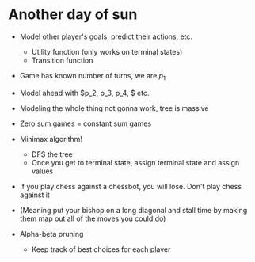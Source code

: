 # Another day of sun

* Model other player's goals, predict their actions, etc.
    * Utility function (only works on terminal states)
    * Transition function

* Game has known number of turns, we are $p_1$
* Model ahead with $p_2, p_3, p_4, $ etc.
* Modeling the whole thing not gonna work, tree is massive
* Zero sum games = constant sum games

* Minimax algorithm!
    * DFS the tree
    * Once you get to terminal state, assign terminal state and assign values

* If you play chess against a chessbot, you will lose. Don't play chess against it

* (Meaning put your bishop on a long diagonal and stall time by making them map out all of the moves you could do)

* Alpha-beta pruning
    * Keep track of best choices for each player
    